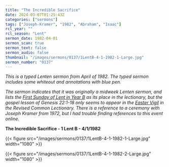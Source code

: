 ```yaml
---
title: "The Incredible Sacrifice"
date: 2024-03-07T01:25:43Z
categories: ["sermons"]
tags: ["Joseph-Kramer", "1982", "Abraham", "Isaac"]
rcl_year: ""
rcl_season: "Lent"
sermon_date: 1982-04-01
sermon_scan: true
sermon_text: false
sermon_audio: false
thumbnail: "/images/sermons/0137/1LentB-4-1-1982-1-Large.jpg"
sermon_number: "0137"
---
```


_This is a typed Lenten sermon from April of 1982. The typed sermon includes some whiteout and annotations with blue pen._

<!--more-->

_The sermon indicates that it was originally a midweek Lenten sermon, and lists the [First Sunday of Lent in Year B](https://lectionary.library.vanderbilt.edu/texts.php?id=71) as its place in the lectionary, but the gospel lesson of Genesis 22:1-18 only seems to appear in the [Easter Vigil](https://lectionary.library.vanderbilt.edu/texts.php?id=84) in the Revised Common Lectionary. There is a reference to a ceremony with Joseph Kramer from 1972, but I had trouble finding references to this event online._

**The Incredible Sacrifice - 1 Lent B - 4/1/1982**

{{< figure src="/images/sermons/0137/1LentB-4-1-1982-1-Large.jpg" width="1080" >}}

{{< figure src="/images/sermons/0137/1LentB-4-1-1982-2-Large.jpg" width="1080" >}}